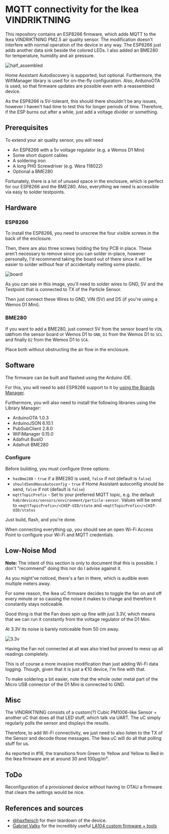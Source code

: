 # MQTT connectivity for the Ikea VINDRIKTNING

This repository contains an ESP8266 firmware, which adds MQTT to the Ikea VINDRIKTNING PM2.5 air quality sensor.
The modification doesn't interfere with normal operation of the device in any way.
The ESP8266 just adds another data sink beside the colored LEDs.
I also added an BME280 for temperature, humidity and air pressure.

![half_assembled](./img/half-assembled.jpg)

Home Assistant Autodiscovery is supported, but optional.
Furthermore, the WifiManager library is used for on-the-fly configuration.
Also, ArduinoOTA is used, so that firmware updates are possible even with a reassembled device.

As the ESP8266 is 5V-tolerant, this should there shouldn't be any issues, however I haven't had time to test this for longer periods of time.
Therefore, if the ESP burns out after a while, just add a voltage divider or something.

## Prerequisites

To extend your air quality sensor, you will need

- An ESP8266 with a 5v voltage regulator (e.g. a Wemos D1 Mini)
- Some short dupont cables
- A soldering iron
- A long PH0 Screwdriver (e.g. Wera 118022)
- Optional a BME280

Fortunately, there is a lot of unused space in the enclosure, which is perfect for our ESP8266 and the BME280.
Also, everything we need is accessible via easy to solder testpoints.

## Hardware
### ESP8266

To install the ESP8266, you need to unscrew the four visible screws in the back of the enclosure.

Then, there are also three screws holding the tiny PCB in place. These aren't necessary to remove since you can solder
in-place, however personally, I'd recommend taking the board out of there since it will be easier to solder without fear
of accidentally melting some plastic.

![board](./img/board.jpg)

As you can see in this image, you'll need to solder wires to GND, 5V and the Testpoint that is connected to TX of the
Particle Sensor.

Then just connect these Wires to GND, VIN (5V) and D5 (if you're using a Wemos D1 Mini).
### BME280

If you want to add a BME280, just connect 5V from the sensor board to `VIN`, `GND`from the sensor board or Wemos D1 to `GND`, 
`D1` from the Wemos D1 to `SCL` and finally `D2` from the Wemos D1 to `SCA`.

Place both without obstructing the air flow in the enclosure.

## Software

The firmware can be built and flashed using the Arduino IDE.

For this, you will need to add ESP8266 support to it by [using the Boards Manager](https://github.com/esp8266/Arduino#installing-with-boards-manager).

Furthermore, you will also need to install the following libraries using the Library Manager:

* ArduinoOTA 1.0.3
* ArduinoJSON 6.10.1
* PubSubClient 2.8.0
* WiFiManager 0.15.0
* Adafruit BusIO
* Adafruit BME280

### Configure

Before building, you must configure three options:

* `hasBme280` - `true` if a BME280 is used, `false` if not (default is `false`)
* `shouldSendHassAutoconfig`  - `true` if Home Assistant autoconfig should be send, `false` if not (default is `false`)
* `mqttTopicPrefix` - Set to your preferred MQTT topic, e.g. the default `hab/devices/sensors/environment/particle-sensor`. 
    Values will be send to `<mqttTopicPrefix>/<CHIP-UID/state` and `<mqttTopicPrefix>/<CHIP-UID/status`

Just build, flash, and you're done.

When connecting everything up, you should see an open Wi-Fi Access Point to configure your Wi-Fi and MQTT credentials.

## Low-Noise Mod

**Note:** The intent of this section is only to document that this is possible. I don't "recommend" doing this nor do I advise against it. 

As you might've noticed, there's a fan in there, which is audible even multiple meters away.

For some reason, the Ikea uC firmware decides to toggle the fan on and off every minute 
or so causing the noise it makes to change and therefore it constantly stays noticeable.

Good thing is that the Fan does spin up fine with just 3.3V, which means that we can run it constantly from the
voltage regulator of the D1 Mini.

At 3.3V its noise is barely noticeable from 50 cm away.

![3.3v](./img/3.3v.jpg)

Having the Fan not connected at all was also tried but proved to mess up all readings completely.


This is of course a more invasive modification than just adding Wi-Fi data logging.
Though, given that it is just a €10 device, I'm fine with that.

To make soldering a bit easier, note that the whole outer metal part of the Micro USB connector of the D1 Mini is
connected to GND.

## Misc

The VINDRIKTNING consists of a custom(?) Cubic PM1006-like Sensor + another uC that does all that LED stuff, which talk
via UART. The uC simply regularly polls the sensor and displays the results.

Therefore, to add Wi-Fi connectivity, we just need to also listen to the TX of the Sensor and decode those messages.
The Ikea uC will do all that polling stuff for us.

As reported in #16, the transitions from Green to Yellow and Yellow to Red in the Ikea firmware are at around 30 and 100μg/m³.

## ToDo

Reconfiguration of a provisioned device without having to OTAU a firmware that clears the settings would be nice.


## References and sources

- [@haxfleisch](https://twitter.com/haxfleisch) for their teardown of the device.
- [Gabriel Valky](https://github.com/gabonator) for the incredibly useful [LA104 custom firmware + tools](https://github.com/gabonator/LA104)
